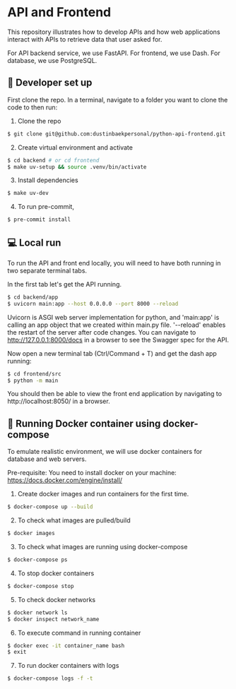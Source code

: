 # API and Frontend

This repository illustrates how to develop APIs and how web applications interact with APIs to retrieve data that user asked for.

For API backend service, we use FastAPI.
For frontend, we use Dash.
For database, we use PostgreSQL.


## :wrench: Developer set up

First clone the repo. In a terminal, navigate to a folder you want to clone the code to then run:

1. Clone the repo
```bash
$ git clone git@github.com:dustinbaekpersonal/python-api-frontend.git
```

2. Create virtual environment and activate
```bash
$ cd backend # or cd frontend
$ make uv-setup && source .venv/bin/activate
```

3. Install dependencies
```bash
$ make uv-dev
```

4. To run pre-commit,
```bash
$ pre-commit install
```

## :computer: Local run

To run the API and front end locally, you will need to have both running in two separate terminal tabs.

In the first tab let's get the API running.

```bash
$ cd backend/app
$ uvicorn main:app --host 0.0.0.0 --port 8000 --reload
```

Uvicorn is ASGI web server implementation for python, and 'main:app' is calling an app object that we created within main.py file.
'--reload' enables the restart of the server after code changes. You can navigate to http://127.0.0.1:8000/docs in a browser to see the Swagger spec for the API.

Now open a new terminal tab (Ctrl/Command + T) and get the dash app running:

```bash
$ cd frontend/src
$ python -m main
```

You should then be able to view the front end application by navigating to http://localhost:8050/ in a browser.


## :steam_locomotive: Running Docker container using docker-compose

To emulate realistic environment, we will use docker containers for database and web servers.

Pre-requisite:
You need to install docker on your machine: https://docs.docker.com/engine/install/

1. Create docker images and run containers for the first time.
```bash
$ docker-compose up --build
```

2. To check what images are pulled/build
```bash
$ docker images
```

3. To check what images are running using docker-compose
```bash
$ docker-compose ps
```

4. To stop docker containers
```bash
$ docker-compose stop
```

5. To check docker networks
```bash
$ docker network ls
$ docker inspect network_name
```

6. To execute command in running container
```bash
$ docker exec -it container_name bash
$ exit
```

7. To run docker containers with logs
```bash
$ docker-compose logs -f -t
```
